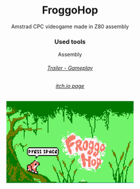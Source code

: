 <h1 align="center">FroggoHop</h1>

<p align="center">
Amstrad CPC videogame made in Z80 assembly
</p>

<h3 align="center">Used tools</h3>

<p align="center">Assembly</p>

<h6 align="center"><a href="https://www.youtube.com/watch?v=6rBK-_JUHJM"> Trailer - Gameplay </a></h6>
<h6 align="center"><a href="https://pop-corn-games.itch.io/froggo-hop"> itch.io page </a></h6>
<p align="center"><img src="./caratulaFro.png" /></p>
